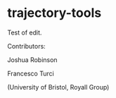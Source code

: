 # trajectory-tools
Test of edit.

Contributors:

Joshua Robinson

Francesco Turci

(University of Bristol, Royall Group)

